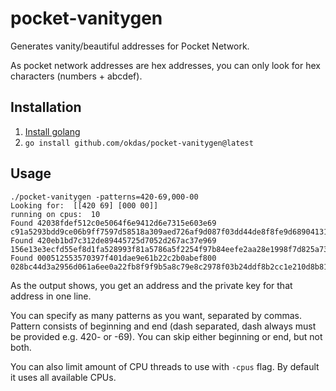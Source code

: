 # pocket-vanitygen

Generates vanity/beautiful addresses for Pocket Network.

As pocket network addresses are hex addresses, you can only look for hex characters (numbers + abcdef).

## Installation

1. [Install golang](https://go.dev/dl/)
2. `go install github.com/okdas/pocket-vanitygen@latest`

## Usage

```
./pocket-vanitygen -patterns=420-69,000-00
Looking for:  [[420 69] [000 00]]
running on cpus:  10
Found 42038fdef512c0e5064f6e9412d6e7315e603e69 c91a5293bdd9ce06b9ff7597d58518a309aed726af9d087f03dd44de8f8fe9d68904131d8170b5c22be48f9c1a0baf7f6f44293f9b50f66407d84d77b5f2948d
Found 420eb1bd7c312de89445725d7052d267ac37e969 156e13e3ecfd55ef8d1fa528993f81a5786a5f2254f97b84eefe2aa28e1998f7d825a735b4b02893a1cbfba70868c7498c68eedc3fdbcf60d440e43f00b05ce2
Found 000512553570397f401dae9e61b22c2b0abef800 028bc44d3a2956d061a6ee0a22fb8f9f9b5a8c79e8c2978f03b24ddf8b2cc1e210d8b8196959b587d97c85589de9da782425aee9a249d76b653b979bb85f238a
```

As the output shows, you get an address and the private key for that address in one line.

You can specify as many patterns as you want, separated by commas. Pattern consists of beginning and end (dash separated, dash always must be provided e.g. 420- or -69). You can skip either beginning or end, but not both.

You can also limit amount of CPU threads to use with `-cpus` flag. By default it uses all available CPUs.
